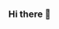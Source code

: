 ### Hi there 👋

<!--
**AK-2208/AK-2208** is a ✨ _special_ ✨ repository because its `README.md` (this file) appears on your GitHub profile.

Here are some ideas to get you started:

- 🔭 I’m currently working on Data Visualization using Power BI.
- 🌱 I’m currently learning Data Science and Analytics.
- 👯 I’m looking to collaborate on Visualization Projects and Machine Learning Projects
- 🤔 I’m looking for help with 
- 💬 Ask me about ...
- 📫 How to reach me: saraswatakanksha2208@gmail.com
- 😄 Pronouns: she/her
- ⚡ Fun fact: I love coding even though i haven't done it before in my school or college.
-->
